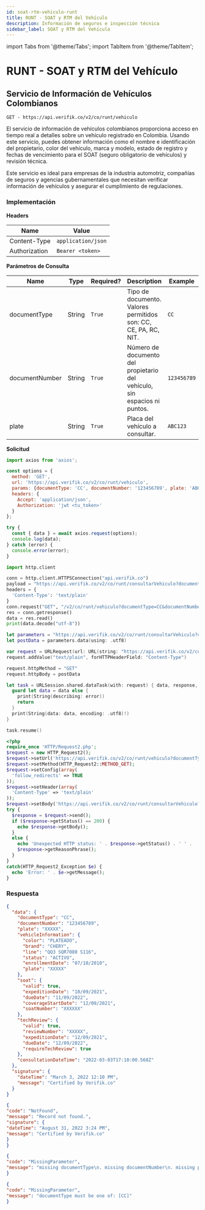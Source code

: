 ```yaml
---
id: soat-rtm-vehiculo-runt
title: RUNT - SOAT y RTM del Vehículo
description: Información de seguros e inspección técnica
sidebar_label: SOAT y RTM del Vehículo
---
```


import Tabs from '@theme/Tabs';
import TabItem from '@theme/TabItem';

# RUNT - SOAT y RTM del Vehículo

## Servicio de Información de Vehículos Colombianos

<Tabs>
<TabItem value="endpoint" label="Endpoint" default>

`GET - https://api.verifik.co/v2/co/runt/vehiculo`

El servicio de información de vehículos colombianos proporciona acceso en tiempo real a detalles sobre un vehículo registrado en Colombia. Usando este servicio, puedes obtener información como el nombre e identificación del propietario, color del vehículo, marca y modelo, estado de registro y fechas de vencimiento para el SOAT (seguro obligatorio de vehículos) y revisión técnica.

Este servicio es ideal para empresas de la industria automotriz, compañías de seguros y agencias gubernamentales que necesitan verificar información de vehículos y asegurar el cumplimiento de regulaciones.

</TabItem>
</Tabs>

### Implementación

**Headers**

| Name          | Value              |
| ------------- | ------------------ |
| Content-Type  | `application/json` |
| Authorization | `Bearer <token>`   |

**Parámetros de Consulta**

| Name | Type | Required? | Description | Example |
|------|------|-----------|-------------|---------|
| documentType | String | `True` | Tipo de documento. Valores permitidos son: CC, CE, PA, RC, NIT. | `CC` |
| documentNumber | String | `True` | Número de documento del propietario del vehículo, sin espacios ni puntos. | `123456789` |
| plate | String | `True` | Placa del vehículo a consultar. | `ABC123` |

**Solicitud**

<Tabs>
<TabItem value="javascript" label="JavaScript" default>

```javascript
import axios from 'axios';

const options = {
  method: 'GET',
  url: 'https://api.verifik.co/v2/co/runt/vehiculo',
  params: {documentType: 'CC', documentNumber: '123456789', plate: 'ABC123'},
  headers: {
    Accept: 'application/json',
    Authorization: 'jwt <tu_token>'
  }
};

try {
  const { data } = await axios.request(options);
  console.log(data);
} catch (error) {
  console.error(error);
}
```

</TabItem>

<TabItem value="python" label="Python">

```python
import http.client

conn = http.client.HTTPSConnection("api.verifik.co")
payload = "https://api.verifik.co/v2/co/runt/consultarVehiculo?documentType=CC&documentNumber=98622259&plate=KBU003"
headers = {
  'Content-Type': 'text/plain'
}
conn.request("GET", "/v2/co/runt/vehiculo?documentType=CC&documentNumber=&plate=", payload, headers)
res = conn.getresponse()
data = res.read()
print(data.decode("utf-8"))
```

</TabItem>

<TabItem value="swift" label="Swift">

```swift
let parameters = "https://api.verifik.co/v2/co/runt/consultarVehiculo?documentType=CC&documentNumber=98622259&plate=KBU003"
let postData = parameters.data(using: .utf8)

var request = URLRequest(url: URL(string: "https://api.verifik.co/v2/co/runt/vehiculo?documentType=CC&documentNumber=&plate=")!,timeoutInterval: Double.infinity)
request.addValue("text/plain", forHTTPHeaderField: "Content-Type")

request.httpMethod = "GET"
request.httpBody = postData

let task = URLSession.shared.dataTask(with: request) { data, response, error in 
  guard let data = data else {
    print(String(describing: error))
    return
  }
  print(String(data: data, encoding: .utf8)!)
}

task.resume()
```

</TabItem>

<TabItem value="php" label="PHP">

```php
<?php
require_once 'HTTP/Request2.php';
$request = new HTTP_Request2();
$request->setUrl('https://api.verifik.co/v2/co/runt/vehiculo?documentType=CC&documentNumber=&plate=');
$request->setMethod(HTTP_Request2::METHOD_GET);
$request->setConfig(array(
  'follow_redirects' => TRUE
));
$request->setHeader(array(
  'Content-Type' => 'text/plain'
));
$request->setBody('https://api.verifik.co/v2/co/runt/consultarVehiculo?documentType=CC&documentNumber=98622259&plate=KBU003');
try {
  $response = $request->send();
  if ($response->getStatus() == 200) {
    echo $response->getBody();
  }
  else {
    echo 'Unexpected HTTP status: ' . $response->getStatus() . ' ' .
    $response->getReasonPhrase();
  }
}
catch(HTTP_Request2_Exception $e) {
  echo 'Error: ' . $e->getMessage();
}
```

</TabItem>
</Tabs>

### **Respuesta**

<Tabs>
<TabItem value="200" label="200" default>

```json
{
  "data": {
    "documentType": "CC",
    "documentNumber": "123456789",
    "plate": "XXXXX",
    "vehicleInformation": {
      "color": "PLATEADO",
      "brand": "CHERY",
      "line": "QQ3 SQR7080 S116",
      "status": "ACTIVO",
      "enrollmentDate": "07/10/2010",
      "plate": "XXXXX"
    },
    "soat": {
      "valid": true,
      "expeditionDate": "10/09/2021",
      "dueDate": "11/09/2022",
      "coverageStartDate": "12/09/2021",
      "soatNumber": "XXXXXX"
    },
    "techReview": {
      "valid": true,
      "reviewNumber": "XXXXX",
      "expeditionDate": "12/09/2021",
      "dueDate": "12/09/2022",
      "requireTechReview": true
    },
    "consultationDateTime": "2022-03-03T17:10:00.568Z"
  },
  "signature": {
    "dateTime": "March 3, 2022 12:10 PM",
    "message": "Certified by Verifik.co"
  }
}
```

</TabItem>

<TabItem value="404" label="404">

```json
{
"code": "NotFound",
"message": "Record not found.",
"signature": {
"dateTime": "August 31, 2022 3:24 PM",
"message": "Certified by Verifik.co"
}
}
```

</TabItem>

<TabItem value="409" label="409">

```json
{
"code": "MissingParameter",
"message": "missing documentType\n. missing documentNumber\n. missing plate\n"
}
```

</TabItem>

<TabItem value="409b" label="409 - Tipo de Documento Inválido">

```json
{
"code": "MissingParameter",
"message": "documentType must be one of: [CC]"
}
```

</TabItem>
</Tabs>
